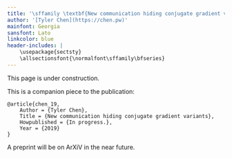 ```yaml
---
title: '\sffamily \textbf{New communication hiding conjugate gradient variants.}'
author: '[Tyler Chen](https://chen.pw)'
mainfont: Georgia
sansfont: Lato
linkcolor: blue
header-includes: |
    \usepackage{sectsty}
    \allsectionsfont{\normalfont\sffamily\bfseries}
---
```


This page is under construction.

This is a companion piece to the publication:

    @article{chen_19,
        Author = {Tyler Chen},
        Title = {New communication hiding conjugate gradient variants},
        Howpublished = {In progress.},
        Year = {2019}
    }

A preprint will be on ArXiV in the near future.


